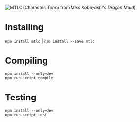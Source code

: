 ![MTLC](https://i.imgur.com/cLgaJwh.png)
(Character: *Tohru* from *Miss Kobayashi's Dragon Maid*)

# Installing

`npm install mtlc` | `npm install --save mtlc`

# Compiling

`npm install --only=dev`   
`npm run-script compile`

# Testing

`npm install --only=dev`   
`npm run-script test`